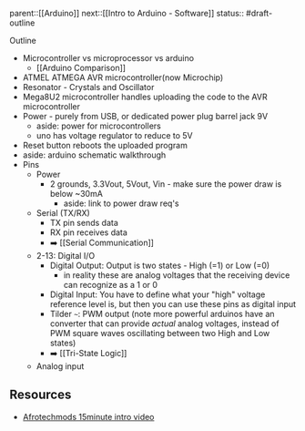 parent::[[Arduino]]
next::[[Intro to Arduino - Software]]
status:: #draft-outline

Outline
- Microcontroller vs microprocessor vs arduino
	- [[Arduino Comparison]]
- ATMEL ATMEGA AVR microcontroller(now Microchip)
- Resonator - Crystals and Oscillator
- Mega8U2 microcontroller handles uploading the code to the AVR microcontroller
- Power - purely from USB, or dedicated power plug barrel jack 9V
	- aside: power for microcontrollers
	- uno has voltage regulator to reduce to 5V
- Reset button reboots the uploaded program
- aside: arduino schematic walkthrough
- Pins
	- Power
		- 2 grounds, 3.3Vout, 5Vout, Vin - make sure the power draw is below ~30mA 
			- aside: link to power draw req's
	- Serial (TX/RX)
		- TX pin sends data
		- RX pin receives data
		- ➡️ [[Serial Communication]]
	- 2-13: Digital I/O
		- Digital Output: Output is two states - High (=1) or Low (=0)
			- in reality these are analog voltages that the receiving device can recognize as a 1 or 0
		- Digital Input: You have to define what your "high" voltage reference level is, but then you can use these pins as digital input
		- Tilder `~`: PWM output (note more powerful arduinos have an converter that can provide _actual_ analog voltages, instead of PWM square waves oscillating between two High and Low states)
		- ➡️ [[Tri-State Logic]]
	- Analog input


## Resources
- [Afrotechmods 15minute intro video](https://www.youtube.com/watch?v=nL34zDTPkcs)
